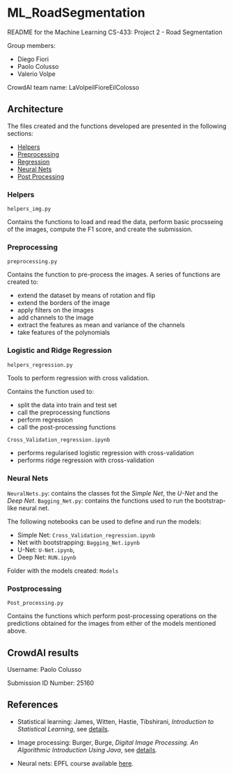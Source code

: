 # ML_RoadSegmentation

README for the Machine Learning CS-433: Project 2 - Road Segmentation

Group members: 
- Diego Fiori
- Paolo Colusso 
- Valerio Volpe

CrowdAI team name: LaVolpeilFioreEilColosso

## Architecture

The files created and the functions developed are presented in the following sections:

* [Helpers](#helpers)
* [Preprocessing](#prepr)
* [Regression](#regression)
* [Neural Nets](#cnn)
* [Post Processing](#pp)

### <a name="helpers"></a>Helpers
```helpers_img.py```

Contains the functions to load and read the data, perform basic procsseing of the images, compute the F1 score, and create the submission.

### <a name="prepr"></a>Preprocessing
```preprocessing.py```

Contains the function to pre-process the images. A series of functions are created to:
 * extend the dataset by means of rotation and flip
 * extend the borders of the image
 * apply filters on the images
 * add channels to the image
 * extract the features as mean and variance of the channels
 * take features of the polynomials

### <a name="regression"></a>Logistic and Ridge Regression
```helpers_regression.py```

Tools to perform regression with cross validation. 

Contains the function used to:
 + split the data into train and test set
 + call the preprocessing functions
 + perform regression
 + call the post-processing functions
 
```Cross_Validation_regression.ipynb```

 + performs regularised logistic regression with cross-validation
 + performs ridge regression with cross-validation

### <a name="cnn"></a>Neural Nets
```NeuralNets.py```: contains the classes fot the *Simple Net*, the *U-Net* and the *Deep Net*.
```Bagging_Net.py```: contains the functions used to run the bootstrap-like neural net.

The following notebooks can be used to define and run the models:
+ Simple Net: ```Cross_Validation_regression.ipynb```
+ Net with bootstrapping: ```Bagging_Net.ipynb```
+ U-Net:  ```U-Net.ipynb```,
+ Deep Net: ```RUN.ipynb```

Folder with the models created: ```Models```

### <a name="pp"></a>Postprocessing
```Post_processing.py```

Contains the functions which perform post-processing operations on the predictions obtained for the images from either of the models mentioned above.

## CrowdAI results
Username: Paolo Colusso

Submission ID Number: 25160

## References

+ Statistical learning: James, Witten, Hastie, Tibshirani, *Introduction to Statistical Learning*, see [details](https://www-bcf.usc.edu/~gareth/ISL/).

+ Image processing: Burger, Burge, *Digital Image Processing. An Algorithmic Introduction Using Java*, see [details](https://www.springer.com/de/book/9781447166832).

+ Neural nets: EPFL course available [here](https://fleuret.org/ee559-2018/dlc/).
